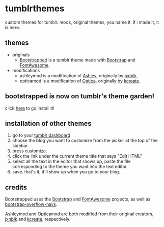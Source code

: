 # tumblrthemes

custom themes for tumblr. mods, original themes, you name it, if i made it, it is here.

## themes

- originals
    - [Bootstrapped](http://bootstrapped-demo.tumblr.com/) is a tumblr theme made with [Bootstrap](http://getbootstrap.com/) and [FontAwesome](http://fontawesome.io/).
- modifications
    - ashleymod is a modification of [Ashley](https://github.com/jxnblk/ashley), originally by [jxnblk](https://github.com/jxnblk).
    - opticamod is a modification of [Optica](https://www.tumblr.com/theme/37310), originally by [kcreate](http://k-create.com).

## bootstrapped is now on tumblr's theme garden!

click [here](https://www.tumblr.com/theme/38735) to go install it!

## installation of other themes

1. go to your [tumblr dashboard](https://tumblr.com/dashboard)
2. choose the blog you want to customize from the picker at the top of the sidebar.
3. press customize.
4. click the link under the current theme title that says "Edit HTML"
5. select all the text in the editor that shows up, paste the file corresponding to the theme you want into the text editor
6. save. that's it, it'll show up when you go to your blog.

## credits
Bootstrapped uses the [Bootstrap](http://getbootstrap.com/) and [FontAwesome](http://fontawesome.io/) projects, as well as [bootstrap-overflow-navs](http://github.com/tomiford/bootstrap-overflow-navs).

Ashleymod and Opticamod are both modified from their original creators, [jxnblk](https://github.com/jxnblk) and [kcreate](http://k-create.com), respectively.